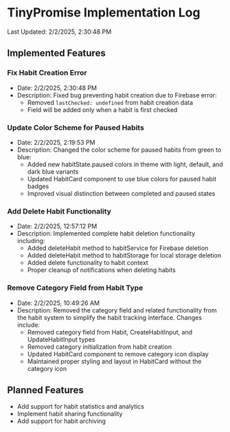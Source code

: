 # TinyPromise Implementation Log

Last Updated: 2/2/2025, 2:30:48 PM

## Implemented Features

### Fix Habit Creation Error
- Date: 2/2/2025, 2:30:48 PM
- Description: Fixed bug preventing habit creation due to Firebase error:
  - Removed `lastChecked: undefined` from habit creation data
  - Field will be added only when a habit is first checked

### Update Color Scheme for Paused Habits
- Date: 2/2/2025, 2:19:53 PM
- Description: Changed the color scheme for paused habits from green to blue:
  - Added new habitState.paused colors in theme with light, default, and dark blue variants
  - Updated HabitCard component to use blue colors for paused habit badges
  - Improved visual distinction between completed and paused states

### Add Delete Habit Functionality
- Date: 2/2/2025, 12:57:12 PM
- Description: Implemented complete habit deletion functionality including:
  - Added deleteHabit method to habitService for Firebase deletion
  - Added deleteHabit method to habitStorage for local storage deletion
  - Added delete functionality to habit context
  - Proper cleanup of notifications when deleting habits

### Remove Category Field from Habit Type
- Date: 2/2/2025, 10:49:26 AM
- Description: Removed the category field and related functionality from the habit system to simplify the habit tracking interface. Changes include:
  - Removed category field from Habit, CreateHabitInput, and UpdateHabitInput types
  - Removed category initialization from habit creation
  - Updated HabitCard component to remove category icon display
  - Maintained proper styling and layout in HabitCard without the category icon

## Planned Features
- Add support for habit statistics and analytics
- Implement habit sharing functionality
- Add support for habit archiving